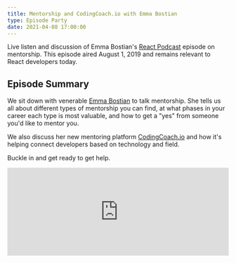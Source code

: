 ```yaml
---
title: Mentorship and CodingCoach.io with Emma Bostian
type: Episode Party
date: 2021-04-08 17:00:00
---
```


Live listen and discussion of Emma Bostian's [React Podcast](https://reactpodcast.com) episode on mentorship. This episode aired August 1, 2019 and remains relevant to React developers today.

## Episode Summary

We sit down with venerable [Emma Bostian](https://compiled.blog/) to talk mentorship. She tells us all about different types of mentorship you can find, at what phases in your career each type is most valuable, and how to get a "yes" from someone you'd like to mentor you.

We also discuss her new mentoring platform [CodingCoach.io](https://codingcoach.io) and how it's helping connect developers based on technology and field.

Buckle in and get ready to get help.

<iframe height="200px" width="100%" frameborder="no" scrolling="no" seamless src="https://player.simplecast.com/ae625f6e-f9f7-4c4e-9172-63b6f8c26e76?dark=false"></iframe>
